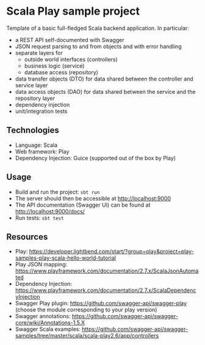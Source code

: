 # Scala Play sample project

Template of a basic full-fledged Scala backend application. In particular:
* a REST API self-documented with Swagger
* JSON request parsing to and from objects and with error handling
* separate layers for
  * outside world interfaces (controllers)
  * business logic (service)
  * database access (repository)
* data transfer objects (DTO) for data shared between the controller and service layer
* data access objects (DAO) for data shared between the service and the repository layer
* dependency injection
* unit/integration tests

## Technologies
* Language: Scala
* Web framework: Play
* Dependency Injection: Guice (supported out of the box by Play)

## Usage
* Build and run the project: `sbt run`
* The server should then be accessible at <http://localhost:9000>
* The API documentation (Swagger UI) can be found at <http://localhost:9000/docs/>
* Run tests: `sbt test`

## Resources
* Play: <https://developer.lightbend.com/start/?group=play&project=play-samples-play-scala-hello-world-tutorial>
* Play JSON mapping: <https://www.playframework.com/documentation/2.7.x/ScalaJsonAutomated>
* Dependency Injection: <https://www.playframework.com/documentation/2.7.x/ScalaDependencyInjection>
* Swagger Play plugin: <https://github.com/swagger-api/swagger-play> (choose the module corresponding to your play version)
* Swagger annotations: <https://github.com/swagger-api/swagger-core/wiki/Annotations-1.5.X>
* Swagger Scala examples: <https://github.com/swagger-api/swagger-samples/tree/master/scala/scala-play2.6/app/controllers>
